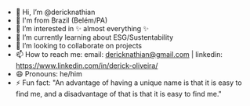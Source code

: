 - 👋 Hi, I’m @dericknathian
- 🔰 I'm from Brazil (Belém/PA)
- 👀 I’m interested in ✨ almost everything ✨
- 🌱 I’m currently learning about ESG/Sustentability
- 💞️ I’m looking to collaborate on projects
- 📫 How to reach me: email: dericknathian@gmail.com | linkedin: https://www.linkedin.com/in/derick-oliveira/
- 😄 Pronouns: he/him
- ⚡ Fun fact: "An advantage of having a unique name is that it is easy to find me, and a disadvantage of that is that it is easy to find me."

<!---
dericknathian/dericknathian is a ✨ special ✨ repository because its `README.md` (this file) appears on your GitHub profile.
You can click the Preview link to take a look at your changes.
--->

